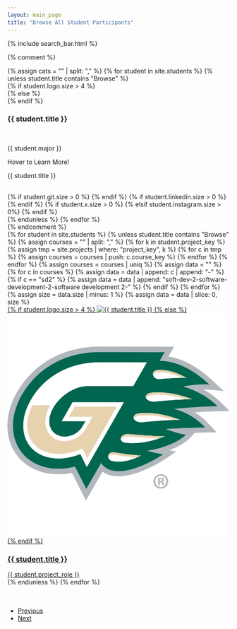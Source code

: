 ```yaml
---
layout: main_page
title: "Browse All Student Participants"
---
```

{% include search_bar.html %}

{% comment %}
<section class = "browse-body mt-5" id = "card-list">
    {% assign cats = "" | split: "," %}
    {% for student in site.students %}
        {% unless student.title contains "Browse" %}
            <div class="outer-div"
                data-name="{{student.title}}"
                data-role="{{student.project_role}}"
                data-major="{{student.major}}"
                data-class="{{student.graduation_year}}"
            >
                <div class="inner-div">
                    <div class="front">
                        <div class="front__bkg-photo"></div>
                        {% if student.logo.size > 4 %}
                        <div class="front__face-photo" style="background-image: url('/assets/img/students/{{ student.logo }}'); background-repeat: no-repeat;"></div>
                        {% else %}
                        <div class="front__face-photo" style="background-image: url('/assets/img/students/defaultProfile.jpg'); background-repeat: no-repeat;"></div>
                        {% endif %}
                        <div class="front__text">
                            <h3 class="front__text-header">{{ student.title }}</h3>
                            <br>
                            <p class="front__text-para"><i class="fas fa-solid fa-graduation-cap front-icons" style = "color: #00704a;"></i>{{ student.major }}</p>
                            <span class="front__text-hover">Hover to Learn More!</span>
                        </div>
                    </div>
                    <div class="back">
                        <p class = "text-white fw-bold h5 badge bg-gradient">{{ student.title }}</p>
                        <br>
                        <div class="social-media-wrapper">
                            <a href="{{ student.url }}" class="social-icon"><i class="bc-fab fas fa-solid fa-address-card" aria-hidden="true"></i></a>
                            {% if student.git.size > 0 %}
                            <a href="{{ student.git }}" class="social-icon"><i class="bc-fab fab fa-github-square" aria-hidden="true"></i></a>
                            {% endif %}
                            {% if student.linkedin.size > 0 %}
                            <a href="{{ student.linkedin }}" class="social-icon"><i class="fa-brands fa-linkedin" aria-hidden="true"></i></a>
                            {% endif %}
                            {% if student.x.size > 0 %}
                            <a href="{{ student.x }}" class="social-icon"><i class="bc-fab fab fa-twitter-square" aria-hidden="true"></i></a>
                            {% elsif student.instagram.size > 0%}
                            <a href="{{ student.instagram }}" class="social-icon"><i class="bc-fab fab fa-instagram" aria-hidden="true"></i></a>
                            {% endif %}
                        </div>
                    </div>
                </div>
            </div>
        {% endunless %}
    {% endfor %}
</section>
{% endcomment %}

<section class = "browse-body mt-5 section-team align-items-start" id = "card-list">
    {% for student in site.students %}
        {% unless student.title contains "Browse" %}
            {% assign courses = "" | split: "," %}
            {% for k in student.project_key %}
                {% assign tmp = site.projects | where: "project_key", k %}
                {% for c in tmp %}
                    {% assign courses = courses | push: c.course_key %}
                {% endfor %}
            {% endfor %}
            {% assign courses = courses | uniq %}
            {% assign data = "" %}
            {% for c in courses %}
                {% assign data = data | append: c | append: "-" %}
                {% if c == "sd2" %}
                    {% assign data = data | append: "soft-dev-2-software-development-2-software development 2-" %}
                {% endif %}
            {% endfor %}
            {% assign size = data.size | minus: 1 %}
            {% assign data = data | slice: 0, size %}
            <div class="col-sm-6 col-lg-4 col-xl-3 searchable"
                data-name="{{ student.title }}"
                data-role="{{ student.project_role }}"
                data-major="{{ student.major }}"
                data-class="{{ student.graduation_year }}"
                data-course="{{ data }}"
            >
                <a href = "{{ student.url }}" class = "text-decoration-none d-block"
                    style = "height: 100%;">
                    <div>
                        <div class="single-person">
                            <div class="person-image">
                                {% if student.logo.size > 4 %}
                                    <img src="/assets/img/students/{{ student.logo }}"
                                        alt="{{ student.title }}">
                                {% else %}
                                    <img src="/assets/img/students/defaultProfile.jpg"
                                        alt="{{ student.title }}">
                                {% endif %}
                                <span class="icon">
                                    <i class="fa fa-code"></i>
                                </span>
                            </div>
                            <div class="person-info">
                                <h3 class="full-name">{{ student.title }}</h3>
                                <span class="speciality">{{ student.project_role }}</span>
                            </div>
                        </div>
                    </div>
                </a>
            </div>
        {% endunless %}
    {% endfor %}
</section>

<br>
<br>

<nav aria-label="Page navigation">
    <ul class="pagination justify-content-end" id="pagination">
        <li class="page-item">
            <a class="page-link" href="#" tabindex="-1">Previous</a>
        </li>
        <li class="page-item" id="next-page">
            <a class="page-link" href="#">Next</a>
        </li>
    </ul>
</nav>
